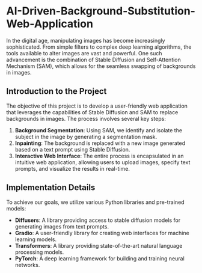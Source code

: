 # AI-Driven-Background-Substitution-Web-Application

In the digital age, manipulating images has become increasingly sophisticated. From simple filters to complex deep learning algorithms, the tools available to alter images are vast and powerful. One such advancement is the combination of Stable Diffusion and Self-Attention Mechanism (SAM), which allows for the seamless swapping of backgrounds in images.

## Introduction to the Project

The objective of this project is to develop a user-friendly web application that leverages the capabilities of Stable Diffusion and SAM to replace backgrounds in images. The process involves several key steps:

1. **Background Segmentation**: Using SAM, we identify and isolate the subject in the image by generating a segmentation mask.
2. **Inpainting**: The background is replaced with a new image generated based on a text prompt using Stable Diffusion.
3. **Interactive Web Interface**: The entire process is encapsulated in an intuitive web application, allowing users to upload images, specify text prompts, and visualize the results in real-time.

## Implementation Details

To achieve our goals, we utilize various Python libraries and pre-trained models:

- **Diffusers**: A library providing access to stable diffusion models for generating images from text prompts.
- **Gradio**: A user-friendly library for creating web interfaces for machine learning models.
- **Transformers**: A library providing state-of-the-art natural language processing models.
- **PyTorch**: A deep learning framework for building and training neural networks.
